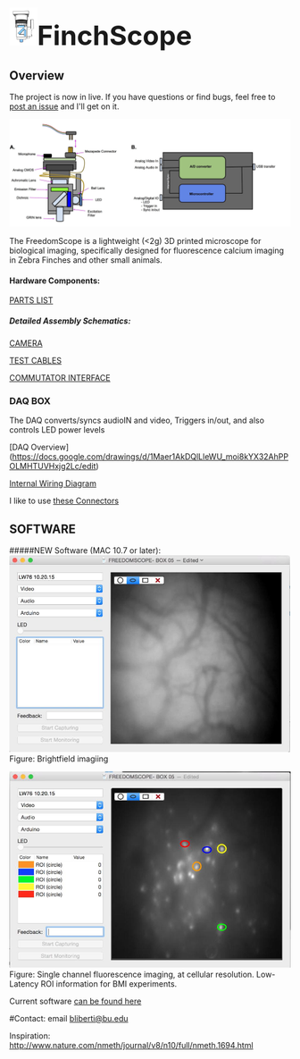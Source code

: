 <font size="10"> <img src="img/im1.png" width="50"/>FinchScope</font>
============
## Overview


The project is now in live. If you have questions or find bugs, feel free to [post an issue](https://github.com/WALIII/FinchScope/issues) and I'll get on it.


![ScreenShot](FS_IMAGE.jpg)

The FreedomScope is a lightweight (<2g) 3D printed microscope for biological imaging, specifically designed for fluorescence calcium imaging in Zebra Finches and other small animals.

#### Hardware Components:

[PARTS LIST](https://docs.google.com/a/bu.edu/spreadsheets/d/1X6249HvX6Zhh-KnQvc4uEf_1f7gnXYBuc04Sh4Ooo6Y/edit?usp=sharing)

##### Detailed Assembly Schematics:

[CAMERA](https://docs.google.com/drawings/d/1Mr2SnDT4y19bNpteDOJaQ2hIX_aQwCAYKedkWsTO91U/edit)

[TEST CABLES](https://docs.google.com/drawings/d/1CfU9u8T49LHIxU1WA31IjVRijmX2HUkyHNBYetaNZlw/edit)

[COMMUTATOR INTERFACE](https://docs.google.com/drawings/d/1axYK-PdhWuuLdrFH5zi7WUmzpqFvBdvdiIFzCNW9POA/edit)


### DAQ BOX
The DAQ converts/syncs audioIN and video, Triggers in/out, and also controls LED power levels

[DAQ Overview] (https://docs.google.com/drawings/d/1Maer1AkDQlLleWU_moi8kYX32AhPPOLMHTUVHxjg2Lc/edit)

[Internal Wiring Diagram](https://docs.google.com/drawings/d/1Maer1AkDQlLleWU_moi8kYX32AhPPOLMHTUVHxjg2Lc/edit)

I like to use [these Connectors](http://www.advanced.com/products/board-to-board-connectors/mezza-pede-smt-connectors/table-of-models)


## SOFTWARE

#####NEW Software (MAC 10.7 or later):
![ScreenShot](FS01.jpg)
Figure: Brightfield imagiing


![ScreenShot](FS02.jpg)
Figure: Single channel fluorescence imaging, at cellular resolution. Low-Latency ROI information for BMI experiments.

Current software [can be found here](https://github.com/gardner-lab/video-capture/releases)


#Contact:
email bliberti@bu.edu

Inspiration: http://www.nature.com/nmeth/journal/v8/n10/full/nmeth.1694.html
